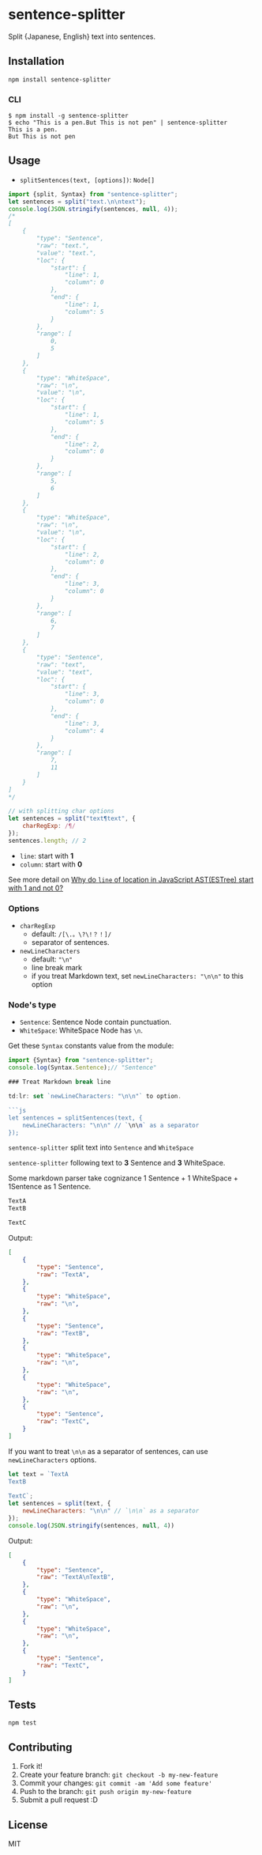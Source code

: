 # sentence-splitter

Split {Japanese, English} text into sentences.

## Installation

    npm install sentence-splitter

### CLI

    $ npm install -g sentence-splitter
    $ echo "This is a pen.But This is not pen" | sentence-splitter
    This is a pen.
    But This is not pen


## Usage

- `splitSentences(text, [options])`: `Node[]`

```js
import {split, Syntax} from "sentence-splitter";
let sentences = split("text.\n\ntext");
console.log(JSON.stringify(sentences, null, 4));
/*
[
    {
        "type": "Sentence",
        "raw": "text.",
        "value": "text.",
        "loc": {
            "start": {
                "line": 1,
                "column": 0
            },
            "end": {
                "line": 1,
                "column": 5
            }
        },
        "range": [
            0,
            5
        ]
    },
    {
        "type": "WhiteSpace",
        "raw": "\n",
        "value": "\n",
        "loc": {
            "start": {
                "line": 1,
                "column": 5
            },
            "end": {
                "line": 2,
                "column": 0
            }
        },
        "range": [
            5,
            6
        ]
    },
    {
        "type": "WhiteSpace",
        "raw": "\n",
        "value": "\n",
        "loc": {
            "start": {
                "line": 2,
                "column": 0
            },
            "end": {
                "line": 3,
                "column": 0
            }
        },
        "range": [
            6,
            7
        ]
    },
    {
        "type": "Sentence",
        "raw": "text",
        "value": "text",
        "loc": {
            "start": {
                "line": 3,
                "column": 0
            },
            "end": {
                "line": 3,
                "column": 4
            }
        },
        "range": [
            7,
            11
        ]
    }
]
*/

// with splitting char options
let sentences = split("text¶text", {
    charRegExp: /¶/
});
sentences.length; // 2
```

- `line`: start with **1**
- `column`: start with **0**

See more detail on [Why do `line` of location in JavaScript AST(ESTree) start with 1 and not 0?](https://gist.github.com/azu/8866b2cb9b7a933e01fe "Why do `line` of location in JavaScript AST(ESTree) start with 1 and not 0?")

### Options

- `charRegExp`
    - default: `/[\.。\?\!？！]/`
    - separator of sentences.
- `newLineCharacters`
    - default: `"\n"`
    - line break mark
    - if you treat Markdown text, set `newLineCharacters: "\n\n"` to this option

### Node's type

- `Sentence`: Sentence Node contain punctuation.
- `WhiteSpace`: WhiteSpace Node has `\n`.

Get these `Syntax` constants value from the module:

```js
import {Syntax} from "sentence-splitter";
console.log(Syntax.Sentence);// "Sentence"

### Treat Markdown break line

td:lr: set `newLineCharacters: "\n\n"` to option.

```js
let sentences = splitSentences(text, {
    newLineCharacters: "\n\n" // `\n\n` as a separator
});
```

`sentence-splitter` split text into `Sentence` and `WhiteSpace`

`sentence-splitter` following text to **3** Sentence and **3** WhiteSpace.

Some markdown parser take cognizance 1 Sentence + 1 WhiteSpace + 1Sentence as 1 Sentence.

```markdown
TextA
TextB

TextC
```

Output: 

```json
[
    {
        "type": "Sentence",
        "raw": "TextA",
    },
    {
        "type": "WhiteSpace",
        "raw": "\n",
    },
    {
        "type": "Sentence",
        "raw": "TextB",
    },
    {
        "type": "WhiteSpace",
        "raw": "\n",
    },
    {
        "type": "WhiteSpace",
        "raw": "\n",
    },
    {
        "type": "Sentence",
        "raw": "TextC",
    }
]
```


If you want to treat `\n\n` as a separator of sentences, can use `newLineCharacters` options.

```js
let text = `TextA
TextB
           
TextC`;
let sentences = split(text, {
    newLineCharacters: "\n\n" // `\n\n` as a separator
});
console.log(JSON.stringify(sentences, null, 4))
```

Output: 

```json
[
    {
        "type": "Sentence",
        "raw": "TextA\nTextB",
    },
    {
        "type": "WhiteSpace",
        "raw": "\n",
    },
    {
        "type": "WhiteSpace",
        "raw": "\n",
    },
    {
        "type": "Sentence",
        "raw": "TextC",
    }
]
```


## Tests

    npm test

## Contributing

1. Fork it!
2. Create your feature branch: `git checkout -b my-new-feature`
3. Commit your changes: `git commit -am 'Add some feature'`
4. Push to the branch: `git push origin my-new-feature`
5. Submit a pull request :D

## License

MIT
